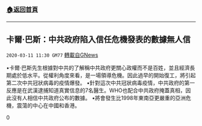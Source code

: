 ###  [:house:返回首頁](https://github.com/ourhimalayas/txt)
---

## 卡爾·巴斯：中共政府陷入信任危機發表的數據無人信
`2020-03-11 11:30 GM77` [轉載自GNews](https://gnews.org/zh-hant/138910/)

•卡爾·巴斯先生根據對中共的了解稱中共政府更關心政權而不是百姓，並且經濟長期處於低水平。從權利角度來看，是一場領導危機。因此過早的開始復工，將引起第二次中共冠狀病毒的疫情爆發。
•針對這次中共冠狀病毒疫情，中共政府的第一反應是在武漢逮捕知道真實信息的7名醫生。WHO也配合中共政府掩蓋真相，因此沒有人相信中共政府公布的數據。
•將會發生比1998年東南亞更嚴重的亞洲危機，震蕩的中心在中國和香港。

0
